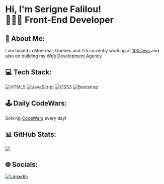 # Hi, I'm Serigne Falilou! <br/> 🧑🏿‍💻 Front-End Developer

## 💫 About Me:
I am based in Montreal, Quebec and I'm currently working at [100Devs](https://100devs.org/)
 and also
on building my [Web Development Agency](https://github.com/227Faddi/mtl-web-designs)

## 💻 Tech Stack:
![HTML5](https://img.shields.io/badge/html5-%23E34F26.svg?style=for-the-badge&logo=html5&logoColor=white) ![JavaScript](https://img.shields.io/badge/javascript-%23323330.svg?style=for-the-badge&logo=javascript&logoColor=%23F7DF1E) ![CSS3](https://img.shields.io/badge/css3-%231572B6.svg?style=for-the-badge&logo=css3&logoColor=white) ![Bootstrap](https://img.shields.io/badge/bootstrap-%238511FA.svg?style=for-the-badge&logo=bootstrap&logoColor=white)

## 🕹️ Daily CodeWars:
Solving [CodeWars](https://github.com/227Faddi/CodeWars) every day!

## 📊 GitHub Stats:
![](https://github-readme-streak-stats.herokuapp.com/?user=227Faddi&theme=dark&hide_border=false)<br/>

## 🌐 Socials:
[![LinkedIn](https://img.shields.io/badge/LinkedIn-%230077B5.svg?logo=linkedin&logoColor=white)](https://www.linkedin.com/in/serigne-khouma)
